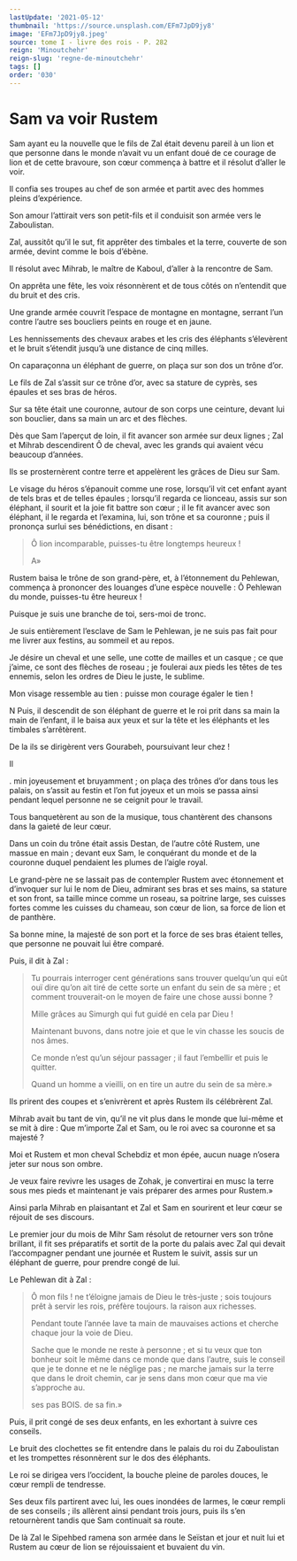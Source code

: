 ```yaml
---
lastUpdate: '2021-05-12'
thumbnail: 'https://source.unsplash.com/EFm7JpD9jy8'
image: 'EFm7JpD9jy8.jpeg'
source: tome I - livre des rois - P. 282
reign: 'Minoutchehr'
reign-slug: 'regne-de-minoutchehr'
tags: []
order: '030'
---
```


# Sam va voir Rustem

Sam ayant eu la nouvelle que le fils de Zal était devenu pareil à un lion et que personne dans le monde n’avait vu un enfant doué de ce courage de lion et de cette bravoure, son cœur commença à battre et il résolut d’aller le voir.

Il confia ses troupes au chef de son armée et partit avec des hommes pleins d’expérience.

Son amour l’attirait vers son petit-fils et il conduisit son armée vers le Zaboulistan.

Zal, aussitôt qu’il le sut, fit apprêter des timbales et la terre, couverte de son armée, devint comme le bois d’ébène.

Il résolut avec Mihrab, le maître de Kaboul, d’aller à la rencontre de Sam.

On apprêta une fête, les voix résonnèrent et de tous côtés on n’entendit que du bruit et des cris.

Une grande armée couvrit l’espace de montagne en montagne, serrant l’un contre l’autre ses boucliers peints en rouge et en jaune.

Les hennissements des chevaux arabes et les cris des éléphants s’élevèrent et le bruit s’étendit jusqu’à une distance de cinq milles.

On caparaçonna un éléphant de guerre, on plaça sur son dos un trône d’or.

Le fils de Zal s’assit sur ce trône d’or, avec sa stature de cyprès, ses épaules et ses bras de héros.

Sur sa tête était une couronne, autour de son corps une ceinture, devant lui son bouclier, dans sa main un arc et des flèches.

Dès que Sam l’aperçut de loin, il fit avancer son armée sur deux lignes ; Zal et Mihrab descendirent Ô de cheval, avec les grands qui avaient vécu beaucoup d’années.

Ils se prosternèrent contre terre et appelèrent les grâces de Dieu sur Sam.

Le visage du héros s’épanouit comme une rose, lorsqu’il vit cet enfant ayant de tels bras et de telles épaules ; lorsqu’il regarda ce lionceau, assis sur son éléphant, il sourit et la joie fit battre son cœur ; il le fit avancer avec son éléphant, il le regarda et l’examina, lui, son trône et sa couronne ; puis il prononça surlui ses bénédictions, en disant :

> Ô lion incomparable, puisses-tu être longtemps heureux !
>
> A»

Rustem baisa le trône de son grand-père, et, à l’étonnement du Pehlewan, commença à prononcer des louanges d’une espèce nouvelle : Ô Pehlewan du monde, puisses-tu être heureux !

Puisque je suis une branche de toi, sers-moi de tronc.

Je suis entièrement l’esclave de Sam le Pehlewan, je ne suis pas fait pour me livrer aux festins, au sommeil et au repos.

Je désire un cheval et une selle, une cotte de mailles et un casque ; ce que j’aime, ce sont des flèches de roseau ; je foulerai aux pieds les têtes de tes ennemis, selon les ordres de Dieu le juste, le sublime.

Mon visage ressemble au tien : puisse mon courage égaler le tien !

N Puis, il descendit de son éléphant de guerre et le roi prit dans sa main la main de l’enfant, il le baisa aux yeux et sur la tête et les éléphants et les timbales s’arrêtèrent.

De la ils se dirigèrent vers Gourabeh, poursuivant leur chez !

Il

. min joyeusement et bruyamment ; on plaça des trônes d’or dans tous les palais, on s’assit au festin et l’on fut joyeux et un mois se passa ainsi pendant lequel personne ne se ceignit pour le travail.

Tous banquetèrent au son de la musique, tous chantèrent des chansons dans la gaieté de leur cœur.

Dans un coin du trône était assis Destan, de l’autre côté Rustem, une massue en main ; devant eux Sam, le conquérant du monde et de la couronne duquel pendaient les plumes de l’aigle royal.

Le grand-père ne se lassait pas de contempler Rustem avec étonnement et d’invoquer sur lui le nom de Dieu, admirant ses bras et ses mains, sa stature et son front, sa taille mince comme un roseau, sa poitrine large, ses cuisses fortes comme les cuisses du chameau, son cœur de lion, sa force de lion et de panthère.

Sa bonne mine, la majesté de son port et la force de ses bras étaient telles, que personne ne pouvait lui être comparé.

Puis, il dit à Zal :

> Tu pourrais interroger cent générations sans trouver quelqu’un qui eût ouï dire qu’on ait tiré de cette sorte un enfant du sein de sa mère ; et comment trouverait-on le moyen de faire une chose aussi bonne ?
>
> Mille grâces au Simurgh qui fut guidé en cela par Dieu !
>
> Maintenant buvons, dans notre joie et que le vin chasse les soucis de nos âmes.
>
> Ce monde n’est qu’un séjour passager ; il faut l’embellir et puis le quitter.
>
> Quand un homme a vieilli, on en tire un autre du sein de sa mère.»

Ils prirent des coupes et s’enivrèrent et après Rustem ils célébrèrent Zal.

Mihrab avait bu tant de vin, qu’il ne vit plus dans le monde que lui-même et se mit à dire : Que m’importe Zal et Sam, ou le roi avec sa couronne et sa majesté ?

Moi et Rustem et mon cheval Schebdiz et mon épée, aucun nuage n’osera jeter sur nous son ombre.

Je veux faire revivre les usages de Zohak, je convertirai en musc la terre sous mes pieds et maintenant je vais préparer des armes pour Rustem.»

Ainsi parla Mihrab en plaisantant et Zal et Sam en sourirent et leur cœur se réjouit de ses discours.

Le premier jour du mois de Mihr Sam résolut de retourner vers son trône brillant, il fit ses préparatifs et sortit de la porte du palais avec Zal qui devait l’accompagner pendant une journée et Rustem le suivit, assis sur un éléphant de guerre, pour prendre congé de lui.

Le Pehlewan dit à Zal :

> Ô mon fils !
ne t’éloigne jamais de Dieu le très-juste ; sois toujours prêt à servir les rois, préfère toujours. la raison aux richesses.
>
> Pendant toute l’année lave ta main de mauvaises actions et cherche chaque jour la voie de Dieu.
>
> Sache que le monde ne reste à personne ; et si tu veux que ton bonheur soit le même dans ce monde que dans l’autre, suis le conseil que je te donne et ne le néglige pas ; ne marche jamais sur la terre que dans le droit chemin, car je sens dans mon cœur que ma vie s’approche au.
>
> ses pas BOIS. de sa fin.»

Puis, il prit congé de ses deux enfants, en les exhortant à suivre ces conseils.

Le bruit des clochettes se fit entendre dans le palais du roi du Zaboulistan et les trompettes résonnèrent sur le dos des éléphants.

Le roi se dirigea vers l’occident, la bouche pleine de paroles douces, le cœur rempli de tendresse.

Ses deux fils partirent avec lui, les oues inondées de larmes, le cœur rempli de ses conseils ; ils allèrent ainsi pendant trois jours, puis ils s’en retournèrent tandis que Sam continuait sa route.

De là Zal le Sipehbed ramena son armée dans le Seïstan et jour et nuit lui et Rustem au cœur de lion se réjouissaient et buvaient du vin.

